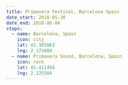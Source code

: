 ```yaml
---
title: Primavera Festival, Barcelona Spain
date_start: 2018-05-30
date_end: 2018-06-04
stops:
  - name: Barcelona, Spain
    icon: city
    lat: 41.385063
    lng: 2.173404
  - name: Primavera Sound, Barcelona, Spain
    icon: rock
    lat: 41.411494
    lng: 2.225584
---
```

